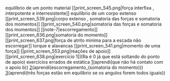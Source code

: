 equilíbrio de um ponto material
[[print_screen_545.png|força  interfixa , interpotente e interresistente]]
equilíbrio de um corpo extenso
	[[print_screen_539.png|corpo extenso , somatoria das forças e somatoria dos momentos]]
	[[print_screen_540.png|somatoria das forças e somatoria dos momentos]]
	[[note-7|escorregamento]]
		[[print_screen_636.png|somatoria do momento]]
		[[print_screen_637.png|força de atrito minima para a escada não escorregar]]
	torque e alavancas
		 [[print_screen_541.png|momento de uma força]]
    [[print_screen_553.png|reações de apoio]]
	    [[print_screen_638.png|exercício 1]](Ra é 0 já que está soltando do ponto de apoio)
 exercícios errados de estática
	[1](https://www.qconcursos.com/questoes-militares/questoes/75fbdeb8-55)(aprendi(que não há contato com o apoio b))
	[2](https://www.qconcursos.com/questoes-militares/questoes/44efc37e-53)(aprendi(escorregamento_(somatoria do momento)))
	[3](https://www.qconcursos.com/questoes-militares/questoes/aceb7b98-dc)(aprendi(três forças estão em equilíbrio se os angulos forem todos iguais))
	